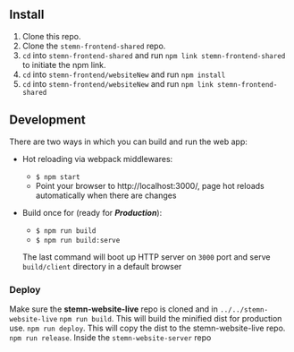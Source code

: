 ## Install
1. Clone this repo.
2. Clone the `stemn-frontend-shared` repo.
3. `cd` into `stemn-frontend-shared` and run `npm link stemn-frontend-shared` to initiate the npm link.
4. `cd` into `stemn-frontend/websiteNew` and run `npm install`
6. `cd` into `stemn-frontend/websiteNew` and run `npm link stemn-frontend-shared`

## Development

There are two ways in which you can build and run the web app:
* Hot reloading via webpack middlewares:
  * `$ npm start`
  * Point your browser to http://localhost:3000/, page hot reloads automatically when there are changes
  
* Build once for (ready for ***Production***):
  * `$ npm run build`
  * `$ npm run build:serve`

  The last command will boot up HTTP server on `3000` port and serve `build/client` directory in a default browser

### Deploy

Make sure the **stemn-website-live** repo is cloned and in `../../stemn-website-live`
`npm run build`. This will build the minified dist for production use.
`npm run deploy`. This will copy the dist to the stemn-website-live repo.
`npm run release`. Inside the `stemn-website-server` repo
